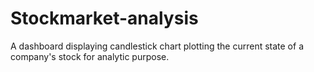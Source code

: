 # Stockmarket-analysis
A dashboard displaying candlestick chart plotting the current state of a company's stock for analytic purpose.
